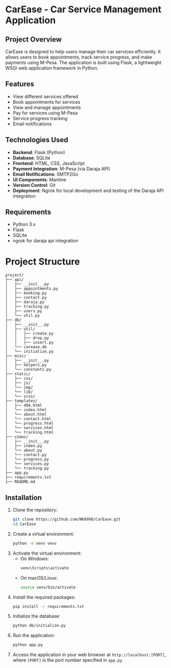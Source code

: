 
# CarEase - Car Service Management Application

## Project Overview
CarEase is designed to help users manage their car services efficiently. It allows users to book appointments, track service progress, and make payments using M-Pesa. The application is built using Flask, a lightweight WSGI web application framework in Python.

## Features
- View different services offered
- Book appointments for services 
- View and manage appointments
- Pay for services using M-Pesa 
- Service progress tracking
- Email notifications

## Technologies Used
- **Backend**: Flask (Python)
- **Database**: SQLite
- **Frontend**: HTML, CSS, JavaScript
- **Payment Integration**: M-Pesa (via Daraja API)
- **Email Notifications**: SMTP2Go
- **UI Components**: Mantine 
- **Version Control**: Git
- **Deployment**: Ngrok for local development and testing of the Daraja API integration

## Requirements
- Python 3.x
- Flask
- SQLite
- ngrok for daraja api integration


# Project Structure

```
project/
├── api/
│   ├── __init__.py
│   ├── appointments.py
│   ├── booking.py
│   ├── contact.py
│   ├── daraja.py
│   ├── tracking.py
│   ├── users.py
│   └── util.py
├── db/
│   ├── __init__.py
│   ├── util/
│   │   ├── create.py
│   │   ├── drop.py
│   │   ├── insert.py
│   └── carease.db
│   └── initialize.py
├── misc/
│   ├── __init__.py
│   ├── helpers.py
│   └── constants.py
├── static/
│   ├── css/
│   ├── js/
│   └── img/
│   └── lib/
│   └── scss/
├── templates/
│   ├── 404.html
│   └── index.html
│   └── about.html
│   └── contact.html
│   └── progress.html
│   └── services.html
│   └── tracking.html
├── views/
│   ├── __init__.py
│   ├── index.py
│   └── about.py
│   └── contact.py
│   └── progress.py
│   └── services.py
│   └── tracking.py
├── app.py
├── requirements.txt
├── README.md
```
## Installation
1. Clone the repository:
    ```bash
    git clone https://github.com/NK8998/CarEase.git
    cd CarEase
    ```
2. Create a virtual environment:
    ```bash
    python -m venv venv
    ```
3. Activate the virtual environment:
    - On Windows:
      ```bash
      venv\Scripts\activate
      ```
    - On macOS/Linux:
      ```bash
      source venv/bin/activate
      ```
4. Install the required packages:
    ```bash
    pip install -r requirements.txt
    ```
5. Initialize the database:
    ```bash
    python db/initialize.py
    ```
6. Run the application:
    ```bash
    python app.py
    ```
7. Access the application in your web browser at `http://localhost:[PORT]`, where `[PORT]` is the port number specified in `app.py`.
